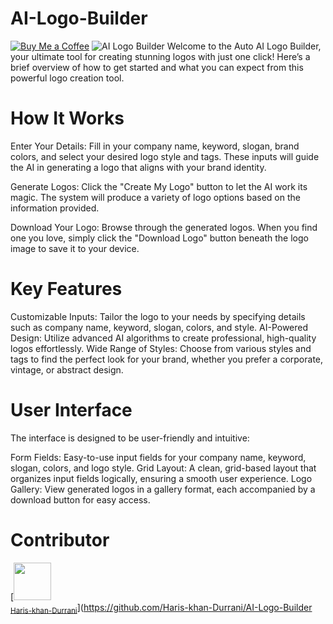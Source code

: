 # AI-Logo-Builder
[![Buy Me a Coffee](https://img.shields.io/badge/Donate-Buy%20Me%20a%20Coffee-orange.svg)](https://www.buymeacoffee.com/hariskha)
![AI Logo Builder](https://storage.googleapis.com/msgsndr/gaLwORwdEGHxCHjEqZ1C/media/665890776cee2b8b0f4d7984.png)
Welcome to the Auto AI Logo Builder, your ultimate tool for creating stunning logos with just one click! Here’s a brief overview of how to get started and what you can expect from this powerful logo creation tool.
# How It Works
Enter Your Details: Fill in your company name, keyword, slogan, brand colors, and select your desired logo style and tags. These inputs will guide the AI in generating a logo that aligns with your brand identity.

Generate Logos: Click the "Create My Logo" button to let the AI work its magic. The system will produce a variety of logo options based on the information provided.

Download Your Logo: Browse through the generated logos. When you find one you love, simply click the "Download Logo" button beneath the logo image to save it to your device.

# Key Features
Customizable Inputs: Tailor the logo to your needs by specifying details such as company name, keyword, slogan, colors, and style.
AI-Powered Design: Utilize advanced AI algorithms to create professional, high-quality logos effortlessly.
Wide Range of Styles: Choose from various styles and tags to find the perfect look for your brand, whether you prefer a corporate, vintage, or abstract design.

# User Interface
The interface is designed to be user-friendly and intuitive:

Form Fields: Easy-to-use input fields for your company name, keyword, slogan, colors, and logo style.
Grid Layout: A clean, grid-based layout that organizes input fields logically, ensuring a smooth user experience.
Logo Gallery: View generated logos in a gallery format, each accompanied by a download button for easy access.

# Contributor
[<img src="https://github.com/Haris-khan-Durrani.png" width="60px;"/><br /><sub><a href="https://github.com/Haris-khan-Durrani"> Haris-khan-Durrani</a></sub>](https://github.com/Haris-khan-Durrani/AI-Logo-Builder
